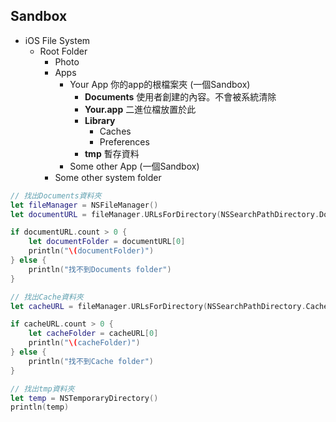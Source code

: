 
## Sandbox

- iOS File System
  - Root Folder
    - Photo
    - Apps
      - Your App 你的app的根檔案夾 (一個Sandbox)
        - **Documents** 使用者創建的內容。不會被系統清除
        - **Your.app** 二進位檔放置於此
        - **Library**
          - Caches
          - Preferences
        - **tmp** 暫存資料
      - Some other App (一個Sandbox)
    - Some other system folder



```swift
// 找出Documents資料夾
let fileManager = NSFileManager()
let documentURL = fileManager.URLsForDirectory(NSSearchPathDirectory.DocumentDirectory, inDomains: NSSearchPathDomainMask.UserDomainMask) as! [NSURL]

if documentURL.count > 0 {
    let documentFolder = documentURL[0]
    println("\(documentFolder)")
} else {
    println("找不到Documents folder")
}

// 找出Cache資料夾
let cacheURL = fileManager.URLsForDirectory(NSSearchPathDirectory.CachesDirectory, inDomains: NSSearchPathDomainMask.UserDomainMask) as! [NSURL]

if cacheURL.count > 0 {
    let cacheFolder = cacheURL[0]
    println("\(cacheFolder)")
} else {
    println("找不到Cache folder")
}

// 找出tmp資料夾
let temp = NSTemporaryDirectory()
println(temp)

```








